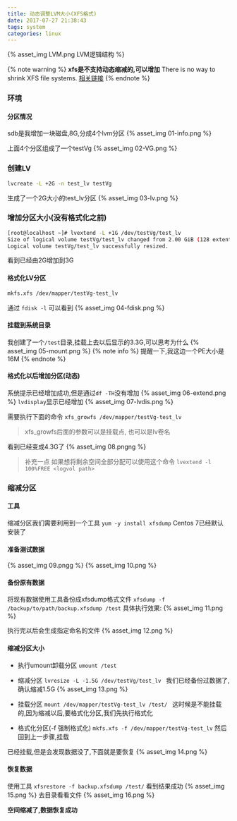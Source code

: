```yaml
---
title: 动态调整LVM大小(XFS格式)
date: 2017-07-27 21:38:43
tags: system
categories: linux
---
```

{% asset_img LVM.png LVM逻辑结构 %}  

{% note warning %}
**xfs是不支持动态缩减的,可以增加**
There is no way to shrink XFS file systems.
[相关链接](http://tldp.org/HOWTO/LVM-HOWTO/reducelv.html)
{% endnote %}

<!-- more -->

### 环境
#### 分区情况
sdb是我增加一块磁盘,8G,分成4个lvm分区
{% asset_img 01-info.png %}

上面4个分区组成了一个testVg
{% asset_img 02-VG.png %}

### 创建LV
```bash
lvcreate -L +2G -n test_lv testVg
```
生成了一个2G大小的test_lv分区
{% asset_img 03-lv.png %}


### 增加分区大小(没有格式化之前)
```bash
[root@localhost ~]# lvextend -L +1G /dev/testVg/test_lv 
Size of logical volume testVg/test_lv changed from 2.00 GiB (128 extents) to 3.00 GiB (192 extents).
Logical volume testVg/test_lv successfully resized.
```
看到已经由2G增加到3G

#### 格式化LV分区
```bash
mkfs.xfs /dev/mapper/testVg-test_lv 
```
通过 `fdisk -l` 可以看到
{% asset_img 04-fdisk.png %}

#### 挂载到系统目录
我创建了一个`/test`目录,挂载上去以后显示的3.3G,可以思考为什么
{% asset_img 05-mount.png %}
{% note info %} 提醒一下,我这边一个PE大小是16M {% endnote %}


#### 格式化以后增加分区(动态)
系统提示已经增加成功,但是通过`df -TH`没有增加
{% asset_img 06-extend.png %}
`lvdisplay`显示已经增加
{% asset_img 07-lvdis.png %}


需要执行下面的命令
`xfs_growfs /dev/mapper/testVg-test_lv`
> xfs_growfs后面的参数可以是挂载点, 也可以是lv卷名

看到已经变成4.3G了
{% asset_img 08.pngng %}
> 补充一点
> 如果想将剩余空间全部分配可以使用这个命令
> `lvextend -l 100%FREE <logvol path>`

### 缩减分区
#### 工具
缩减分区我们需要利用到一个工具
`yum -y install xfsdump`
Centos 7已经默认安装了

#### 准备测试数据
{% asset_img 09.pngg %}
{% asset_img 10.png %}


#### 备份原有数据
将现有数据使用工具备份成xfsdump格式文件
`xfsdump -f /backup/to/path/backup.xfsdump /test`
具体执行效果:
{% asset_img 11.png %}

执行完以后会生成指定命名的文件
{% asset_img 12.png %}

#### 缩减分区大小
+ 执行umount卸载分区
`umount /test`
+ 缩减分区
`lvresize -L -1.5G /dev/testVg/test_lv `
我们已经备份过数据了,确认缩减1.5G
{% asset_img 13.png %}

+ 挂载分区
`mount /dev/mapper/testVg-test_lv /test/ `
这时候是不能挂载的,因为缩减以后,要格式化分区,我们先执行格式化

+ 格式化分区(-f 强制格式化)
`mkfs.xfs -f /dev/mapper/testVg-test_lv`
然后回到上一步骤,挂载

已经挂载,但是会发现数据没了,下面就是要恢复
{% asset_img 14.png %}

#### 恢复数据
使用工具
`xfsrestore -f backup.xfsdump /test/`
看到结果成功
{% asset_img 15.png %}
去目录看看文件
{% asset_img 16.png %}

**空间缩减了,数据恢复成功**
